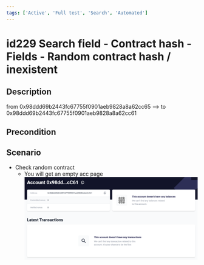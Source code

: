 ```yaml
---
tags: ['Active', 'Full test', 'Search', 'Automated']
---
```


# id229 Search field - Contract hash - Fields - Random contract hash / inexistent

## Description
  from 0x98ddd69b2443fc67755f0901aeb9828a8a62cc65 --\> to   0x98ddd69b2443fc67755f0901aeb9828a8a62cc61

## Precondition


## Scenario
- Check random contract
  - You will get an empty acc page
![id229](../../../../static/img/Fields/Search%20field%20-%20Contract%20hash/id229.png)
